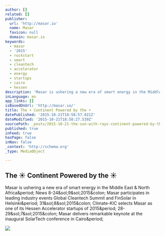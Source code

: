 ```yaml
---
author: []
related: []
publisher:
  url: 'http://masar.io'
  name: Masar
  favicon: null
  domain: masar.io
keywords:
  - masar
  - '2015'
  - rockstart
  - smart
  - cleantech
  - accelerator
  - energy
  - startups
  - cairo
  - hessen
description: 'Masar is ushering a new era of smart energy in the Middle East & North Africa. News 8-24/9/2015: Masar participates in leading industry events Global Cleantech Summit and FinSolar in Helsinki. 31/8/2015: Climate-KIC selects Masar as one of its Hessen Accelerator startups of 2015. 28-29/7/2015: Masar delivers remarkable keynote at the inaugural SolarTech conference in Cairo.'
inLanguage: en
app_links: []
isBasedOnUrl: 'http://masar.io/'
title: The ☀ Continent Powered by the ☀
datePublished: '2015-10-21T18:58:57.021Z'
dateModified: '2015-10-21T18:58:27.539Z'
sourcePath: _posts/2015-10-21-the-sun-with-rays-continent-powered-by-the-sun-with-rays.md
published: true
inFeed: true
hasPage: false
inNav: false
_context: 'http://schema.org'
_type: MediaObject

---
```

<article style=""><h1>The ☀ Continent Powered by the ☀</h1><p>Masar is ushering a new era of smart energy in the Middle East &amp; North Africa&amp;period; News 8-24&amp;sol;9&amp;sol;2015&amp;colon; Masar participates in leading industry events Global Cleantech Summit and FinSolar in Helsinki&amp;period; 31&amp;sol;8&amp;sol;2015&amp;colon; Climate-KIC selects Masar as one of its Hessen Accelerator startups of 2015&amp;period; 28-29&amp;sol;7&amp;sol;2015&amp;colon; Masar delivers remarkable keynote at the inaugural SolarTech conference in Cairo&amp;period;</p><img src="http://masar.io/wp-content/uploads/2014/10/Logo_TUAS-AMK_OnWhite-1072x4351-300x122.png" /></article>